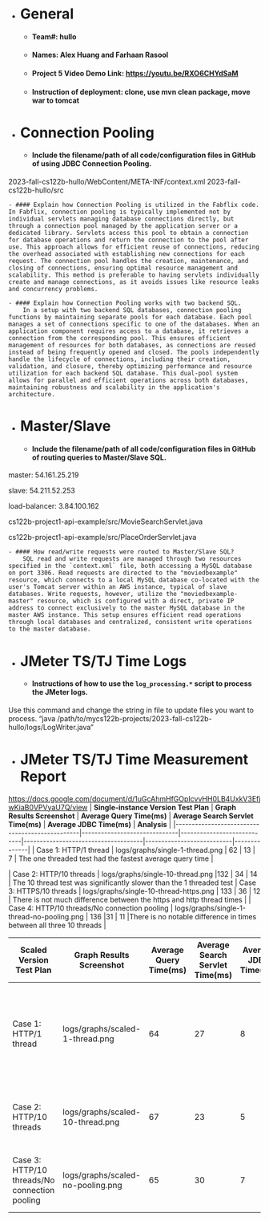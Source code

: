 - # General
    - #### Team#: hullo
    
    - #### Names: Alex Huang and Farhaan Rasool
    
    - #### Project 5 Video Demo Link: https://youtu.be/RXO6CHYdSaM

    - #### Instruction of deployment: clone, use mvn clean package, move war to tomcat


- # Connection Pooling
    - #### Include the filename/path of all code/configuration files in GitHub of using JDBC Connection Pooling.
2023-fall-cs122b-hullo/WebContent/META-INF/context.xml
2023-fall-cs122b-hullo/src
    
    - #### Explain how Connection Pooling is utilized in the Fabflix code.
	In Fabflix, connection pooling is typically implemented not by individual servlets managing database connections directly, but through a connection pool managed by the application server or a dedicated library. Servlets access this pool to obtain a connection for database operations and return the connection to the pool after use. This approach allows for efficient reuse of connections, reducing the overhead associated with establishing new connections for each request. The connection pool handles the creation, maintenance, and closing of connections, ensuring optimal resource management and scalability. This method is preferable to having servlets individually create and manage connections, as it avoids issues like resource leaks and concurrency problems.
    
    - #### Explain how Connection Pooling works with two backend SQL.
    	In a setup with two backend SQL databases, connection pooling functions by maintaining separate pools for each database. Each pool manages a set of connections specific to one of the databases. When an application component requires access to a database, it retrieves a connection from the corresponding pool. This ensures efficient management of resources for both databases, as connections are reused instead of being frequently opened and closed. The pools independently handle the lifecycle of connections, including their creation, validation, and closure, thereby optimizing performance and resource utilization for each backend SQL database. This dual-pool system allows for parallel and efficient operations across both databases, maintaining robustness and scalability in the application's architecture.

- # Master/Slave
    - #### Include the filename/path of all code/configuration files in GitHub of routing queries to Master/Slave SQL.
master: 54.161.25.219

slave: 54.211.52.253

load-balancer: 3.84.100.162

cs122b-project1-api-example/src/MovieSearchServlet.java

cs122b-project1-api-example/src/PlaceOrderServlet.java

    - #### How read/write requests were routed to Master/Slave SQL?
    	SQL read and write requests are managed through two resources specified in the `context.xml` file, both accessing a MySQL database on port 3306. Read requests are directed to the "moviedbexample" resource, which connects to a local MySQL database co-located with the user's Tomcat server within an AWS instance, typical of slave databases. Write requests, however, utilize the "moviedbexample-master" resource, which is configured with a direct, private IP address to connect exclusively to the master MySQL database in the master AWS instance. This setup ensures efficient read operations through local databases and centralized, consistent write operations to the master database.

- # JMeter TS/TJ Time Logs
    - #### Instructions of how to use the `log_processing.*` script to process the JMeter logs.

Use this command and change the string in file to update files you want to process. 
“java /path/to/mycs122b-projects/2023-fall-cs122b-hullo/logs/LogWriter.java”

- # JMeter TS/TJ Time Measurement Report
https://docs.google.com/document/d/1uGcAhmHfGOpIcvvHH0LB4UxkV3EfjwKiaB0VPVyaU7Q/view
| **Single-instance Version Test Plan**          | **Graph Results Screenshot** | **Average Query Time(ms)** | **Average Search Servlet Time(ms)** | **Average JDBC Time(ms)** | **Analysis** |
|------------------------------------------------|------------------------------|----------------------------|-------------------------------------|---------------------------|--------------|
| Case 1: HTTP/1 thread | logs/graphs/single-1-thread.png  |  62            | 13                               | 7                  |       The one threaded test had the fastest average query time |

| Case 2: HTTP/10 threads                        | logs/graphs/single-10-thread.png    |132                        |  34                                 | 14         | The 10 thread test was significantly slower than the 1 threaded test
| Case 3: HTTPS/10 threads                       | logs/graphs/single-10-thread-https.png
   | 133                       | 36                               | 12                      | There is not much difference between the https and http thread times         |
| Case 4: HTTP/10 threads/No connection pooling  |  logs/graphs/single-1-thread-no-pooling.png  |      136             |31                      | 11          |There is no notable difference in times between all three 10 threads |  

| **Scaled Version Test Plan**                   | **Graph Results Screenshot** | **Average Query Time(ms)** | **Average Search Servlet Time(ms)** | **Average JDBC Time(ms)** | **Analysis** |
|------------------------------------------------|------------------------------|----------------------------|-------------------------------------|---------------------------|--------------|
| Case 1: HTTP/1 thread                          | logs/graphs/scaled-1-thread.png                        | 64                                 | 27                        | 8           | This has a slower query time than the single instance and a faster search time
| Case 2: HTTP/10 threads                        | logs/graphs/scaled-10-thread.png                         | 67                                  | 23                        | 5           | This just has a slower response time on all metrics
| Case 3: HTTP/10 threads/No connection pooling  | logs/graphs/scaled-no-pooling.png  | 65                         | 30                                  | 7           | No connection pooling has no notable difference
